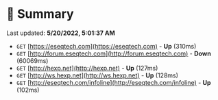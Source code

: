 # 📖 Summary
Last updated: **5/20/2022, 5:01:37 AM**

- `GET` [https://eseqtech.com](https://eseqtech.com) - **Up** (310ms)
- `GET` [http://forum.eseqtech.com](http://forum.eseqtech.com) - **Down** (60069ms)
- `GET` [http://hexp.net](http://hexp.net) - **Up** (127ms)
- `GET` [http://ws.hexp.net](http://ws.hexp.net) - **Up** (128ms)
- `GET` [http://eseqtech.com/infoline](http://eseqtech.com/infoline) - **Up** (102ms)
